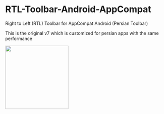 # RTL-Toolbar-Android-AppCompat
Right to Left (RTL) Toolbar for AppCompat  Android (Persian Toolbar)

This is the original v7 which is customized for persian apps with the same performance


<img src="https://github.com/arashsammak/RTL-Toolbar-Android-AppCompat/blob/master/screenshot/screenshot.png" width="200px"  />


